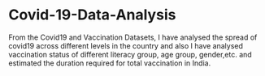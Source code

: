 # Covid-19-Data-Analysis
From the Covid19 and Vaccination Datasets, I have analysed the spread of covid19 across different levels in the country and also I have analysed vaccination status of different literacy group, age group, gender,etc. and estimated the duration required for total vaccination in India.
